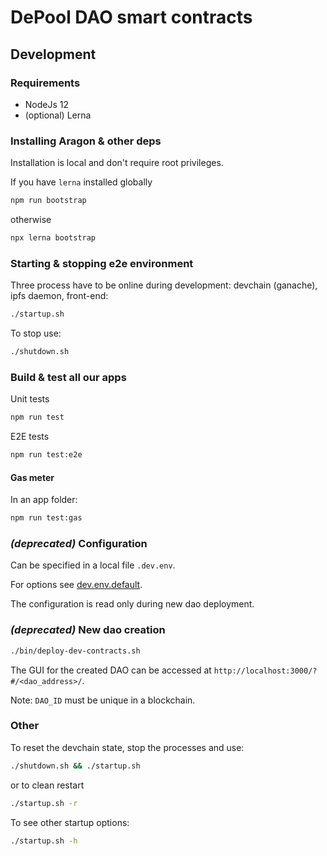 # DePool DAO smart contracts

## Development

### Requirements 

* NodeJs 12
* (optional) Lerna

### Installing Aragon & other deps

Installation is local and don't require root privileges.

If you have `lerna` installed globally
```bash
npm run bootstrap
```

otherwise

```bash
npx lerna bootstrap 
```

### Starting & stopping e2e environment

Three process have to be online during development: devchain (ganache), ipfs daemon, front-end:

```bash
./startup.sh
```

To stop use:

```bash
./shutdown.sh
```

### Build & test all our apps

Unit tests

```bash
npm run test
```

E2E tests

```bash
npm run test:e2e
```

#### Gas meter

In an app folder:

```bash
npm run test:gas
```

### _(deprecated)_ Configuration

Can be specified in a local file `.dev.env`.

For options see [dev.env.default](dev.env.default).

The configuration is read only during new dao deployment.


### _(deprecated)_ New dao creation

```bash
./bin/deploy-dev-contracts.sh
```

The GUI for the created DAO can be accessed at `http://localhost:3000/?#/<dao_address>/`.

Note: `DAO_ID` must be unique in a blockchain.

### Other

To reset the devchain state, stop the processes and use:

```bash
./shutdown.sh && ./startup.sh
```

or to clean restart

```bash
./startup.sh -r
```

To see other startup options:

```bash
./startup.sh -h
```
